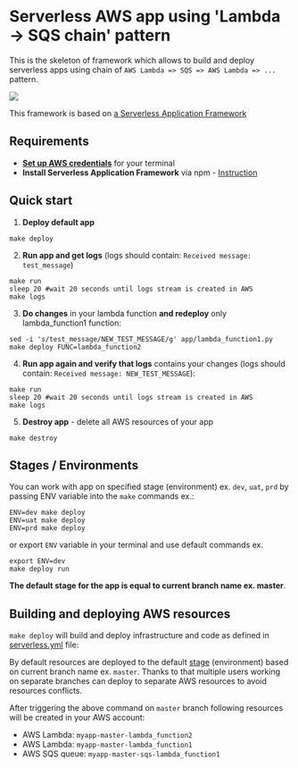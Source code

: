 Serverless AWS app using 'Lambda -> SQS chain' pattern
==================

This is the skeleton of framework which allows to build and deploy serverless
apps using chain of `AWS Lambda => SQS => AWS Lambda => ...` pattern. 

![](https://epsagon.com/wp-content/uploads/2018/11/ezgif-2-e456cb3ebd60.jpg)

This framework is based on [a Serverless Application Framework](https://www.serverless.com/)

Requirements
----
- [**Set up AWS credentials**](https://docs.aws.amazon.com/cli/latest/userguide/cli-chap-configure.html) for your terminal
- **Install Serverless Application Framework** via npm - [Instruction](https://www.serverless.com/framework/docs/getting-started#via-npm)

Quick start
----
1. **Deploy default app**
```
make deploy
```
2. **Run app and get logs** (logs should contain: `Received message: test_message`)
```
make run
sleep 20 #wait 20 seconds until logs stream is created in AWS
make logs
```
3. **Do changes** in your lambda function **and redeploy** only lambda_function1 function:
```
sed -i 's/test_message/NEW_TEST_MESSAGE/g' app/lambda_function1.py
make deploy FUNC=lambda_function2
```
4. **Run app again and verify that logs** contains your changes (logs should contain: `Received message: NEW_TEST_MESSAGE`):
```
make run
sleep 20 #wait 20 seconds until logs stream is created in AWS
make logs
```
5. **Destroy app** - delete all AWS resources of your app
```
make destroy
```

Stages / Environments
----
You can work with app on specified stage (environment) ex. `dev`, `uat`, `prd` by passing ENV variable into the
`make` commands ex.:
```
ENV=dev make deploy 
ENV=uat make deploy 
ENV=prd make deploy 
```
or export `ENV` variable in your terminal and use default commands ex.
```
export ENV=dev
make deploy run
```

**The default stage for the app is equal to current branch name ex. master**. 

Building and deploying AWS resources
----
`make deploy` will build and deploy infrastructure and code as defined in [serverless.yml](serverless.yml) file:

By default resources are deployed to the default
[stage](https://serverless-stack.com/chapters/stages-in-serverless-framework.html)
(environment) based on current branch name ex. `master`. Thanks to that multiple users working on separate branches can deploy to
separate AWS resources to avoid resources conflicts.

After triggering the above command on `master` branch following resources will be created in your
AWS account:
 - AWS Lambda: `myapp-master-lambda_function2`
 - AWS Lambda: `myapp-master-lambda_function1`
 - AWS SQS queue: `myapp-master-sqs-lambda_function1`
